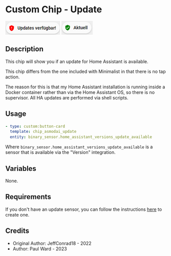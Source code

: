 # Custom Chip - Update
![chip_update_updates](images/custom_chip_update_updates.png)
![chip_update_no_updates](images/custom_chip_update_no_updates.png)

## Description
This chip will show you if an update for Home Assistant is available.

This chip differs from the one included with Minimalist in that there is no
tap action.

The reason for this is that my Home Assistant installation is running inside
a Docker container rather than via the Home Assistant OS, so there is no
supervisor.  All HA updates are performed via shell scripts.

## Usage
```yaml
- type: custom:button-card
  template: chip_asmodai_update
  entity: binary_sensor.home_assistant_versions_update_available
```

Where `binary_sensor.home_assistant_versions_update_available` is a sensor
that is available via the "Version" integration.

## Variables
None.

## Requirements
If you don't have an update sensor, you can follow the instructions
[here](https://github.com/basbruss/UI/blob/main/custom_cards/custom_card_homeassistant_updates/README.md)
to create one.

## Credits
- Original Author: JeffConrad18 - 2022
- Author: Paul Ward - 2023
